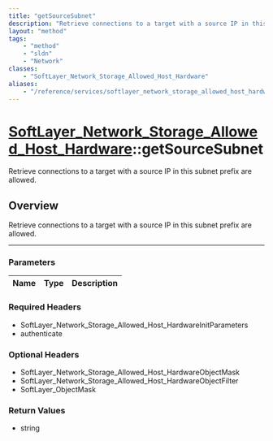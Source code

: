 ```yaml
---
title: "getSourceSubnet"
description: "Retrieve connections to a target with a source IP in this subnet prefix are allowed."
layout: "method"
tags:
    - "method"
    - "sldn"
    - "Network"
classes:
    - "SoftLayer_Network_Storage_Allowed_Host_Hardware"
aliases:
    - "/reference/services/softlayer_network_storage_allowed_host_hardware/getSourceSubnet"
---
```

# [SoftLayer_Network_Storage_Allowed_Host_Hardware](/reference/services/SoftLayer_Network_Storage_Allowed_Host_Hardware)::getSourceSubnet

Retrieve connections to a target with a source IP in this subnet prefix are allowed.


## Overview 
Retrieve connections to a target with a source IP in this subnet prefix are allowed.

-----

### Parameters 
|Name | Type | Description |
| --- | --- | --- |


### Required Headers
* SoftLayer_Network_Storage_Allowed_Host_HardwareInitParameters
* authenticate


### Optional Headers
* SoftLayer_Network_Storage_Allowed_Host_HardwareObjectMask
* SoftLayer_Network_Storage_Allowed_Host_HardwareObjectFilter
* SoftLayer_ObjectMask

### Return Values
* string




